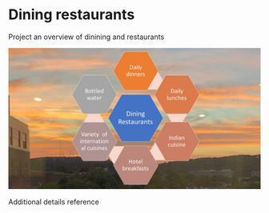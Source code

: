 # Dining restaurants

Project an overview of dinining and restaurants

![image](Dining_Restaurants.jpg)

Additional details reference 
